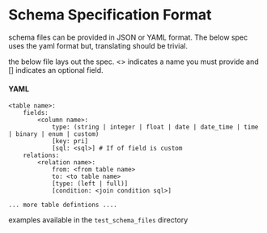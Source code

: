 # Schema Specification Format

schema files can be provided in JSON or YAML format. The below spec uses
the yaml format but, translating should be trivial. 

the below file lays out the spec. <> indicates a name you must provide 
and [] indicates an optional field. 
#### YAML
```
<table name>:
    fields:
        <column name>: 
            type: (string | integer | float | date | date_time | time | binary | enum | custom)
            [key: pri] 
            [sql: <sql>] # If of field is custom 
    relations:
        <relation name>:
            from: <from table name>
            to: <to table name>
            [type: (left | full)]
            [condition: <join condition sql>] 

... more table defintions ....
```

examples available in the `test_schema_files` directory